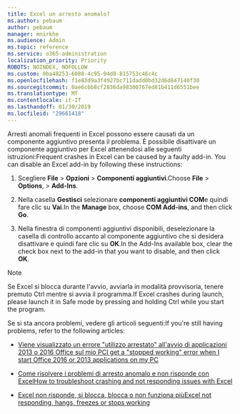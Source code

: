 ```yaml
---
title: Excel un arresto anomalo?
ms.author: pebaum
author: pebaum
manager: mnirkhe
ms.audience: Admin
ms.topic: reference
ms.service: o365-administration
localization_priority: Priority
ROBOTS: NOINDEX, NOFOLLOW
ms.custom: 0ba48253-6088-4c95-94d8-815753c46c4c
ms.openlocfilehash: f1e83d9a3f4927bc711dadd0bd32d6d847140f30
ms.sourcegitcommit: 0ae6cbb8cf2836da98300767ed81b411d6551bee
ms.translationtype: MT
ms.contentlocale: it-IT
ms.lasthandoff: 01/30/2019
ms.locfileid: "29661418"
---
```

<span data-ttu-id="b9ba7-p101">Arresti anomali frequenti in Excel possono essere causati da un componente aggiuntivo presenta il problema. È possibile disattivare un componente aggiuntivo per Excel attenendosi alle seguenti istruzioni:</span><span class="sxs-lookup"><span data-stu-id="b9ba7-p101">Frequent crashes in Excel can be caused by a faulty add-in. You can disable an Excel add-in by following these instructions:</span></span>
  
1. <span data-ttu-id="b9ba7-104">Scegliere **File** \> **Opzioni** \> **Componenti aggiuntivi**.</span><span class="sxs-lookup"><span data-stu-id="b9ba7-104">Choose **File** \> **Options**, \> **Add-Ins**.</span></span>
    
2. <span data-ttu-id="b9ba7-105">Nella casella **Gestisci** selezionare **componenti aggiuntivi COM**e quindi fare clic su **Vai**.</span><span class="sxs-lookup"><span data-stu-id="b9ba7-105">In the **Manage** box, choose **COM Add-ins**, and then click **Go**.</span></span>
    
3. <span data-ttu-id="b9ba7-106">Nella finestra di componenti aggiuntivi disponibili, deselezionare la casella di controllo accanto al componente aggiuntivo che si desidera disattivare e quindi fare clic su **OK**.</span><span class="sxs-lookup"><span data-stu-id="b9ba7-106">In the Add-Ins available box, clear the check box next to the add-in that you want to disable, and then click **OK**.</span></span>
    
> [!NOTE]
> <span data-ttu-id="b9ba7-107">Se Excel si blocca durante l'avvio, avviarla in modalità provvisoria, tenere premuto Ctrl mentre si avvia il programma.</span><span class="sxs-lookup"><span data-stu-id="b9ba7-107">If Excel crashes during launch, please launch it in Safe mode by pressing and holding Ctrl while you start the program.</span></span> 
  
<span data-ttu-id="b9ba7-108">Se si sta ancora problemi, vedere gli articoli seguenti:</span><span class="sxs-lookup"><span data-stu-id="b9ba7-108">If you're still having problems, refer to the following articles:</span></span>
  
- [<span data-ttu-id="b9ba7-109">Viene visualizzato un errore "utilizzo arrestato" all'avvio di applicazioni 2013 o 2016 Office sul mio PC</span><span class="sxs-lookup"><span data-stu-id="b9ba7-109">I get a "stopped working" error when I start Office 2016 or 2013 applications on my PC</span></span>](https://support.office.com/article/52bd7985-4e99-4a35-84c8-2d9b8301a2fa.aspx)
    
- [<span data-ttu-id="b9ba7-110">Come risolvere i problemi di arresto anomalo e non risponde con Excel</span><span class="sxs-lookup"><span data-stu-id="b9ba7-110">How to troubleshoot crashing and not responding issues with Excel</span></span>](https://support.microsoft.com/help/2758592/how-to-troubleshoot-crashing-and-not-responding-issues-with-excel)
    
- [<span data-ttu-id="b9ba7-111">Excel non risponde, si blocca, blocca o non funziona più</span><span class="sxs-lookup"><span data-stu-id="b9ba7-111">Excel not responding, hangs, freezes or stops working</span></span>](https://support.office.com/article/37e7d3c9-9e84-40bf-a805-4ca6853a1ff4.aspx)
    
